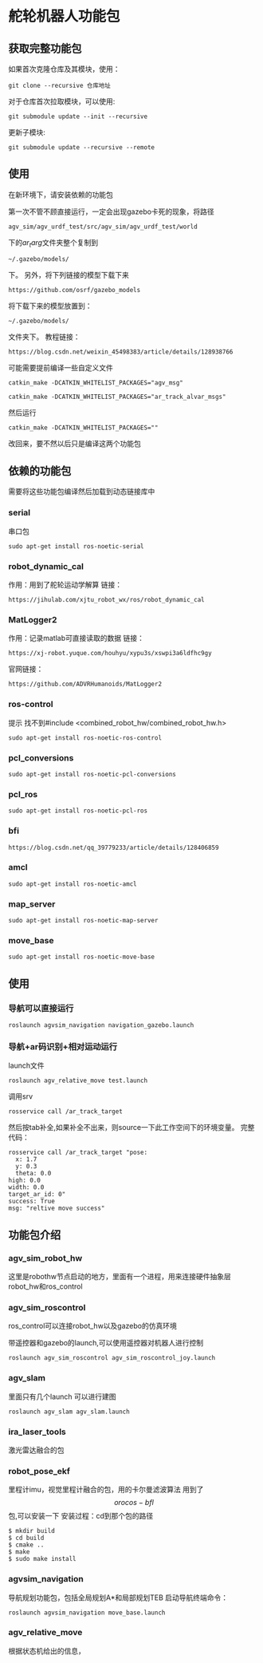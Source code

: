 # 舵轮机器人功能包

## 获取完整功能包
如果首次克隆仓库及其模块，使用：
```
git clone --recursive 仓库地址
```

对于仓库首次拉取模块，可以使用:
```
git submodule update --init --recursive
```

更新子模块:
```
git submodule update --recursive --remote
```

## 使用
在新环境下，请安装依赖的功能包

第一次不管不顾直接运行，一定会出现gazebo卡死的现象，将路径
```
agv_sim/agv_urdf_test/src/agv_sim/agv_urdf_test/world
```
下的$ar_targ$文件夹整个复制到
```
~/.gazebo/models/
```
下。
另外，将下列链接的模型下载下来
```
https://github.com/osrf/gazebo_models
```
将下载下来的模型放置到：
```
~/.gazebo/models/
```
文件夹下。
教程链接：
```
https://blog.csdn.net/weixin_45498383/article/details/128938766
```

可能需要提前编译一些自定义文件
```
catkin_make -DCATKIN_WHITELIST_PACKAGES="agv_msg"
```

```
catkin_make -DCATKIN_WHITELIST_PACKAGES="ar_track_alvar_msgs"
```
然后运行
```
catkin_make -DCATKIN_WHITELIST_PACKAGES=""

```
改回来，要不然以后只是编译这两个功能包

## 依赖的功能包
需要将这些功能包编译然后加载到动态链接库中

### serial
串口包

```
sudo apt-get install ros-noetic-serial
```

### robot_dynamic_cal
作用：用到了舵轮运动学解算
链接：
```
https://jihulab.com/xjtu_robot_wx/ros/robot_dynamic_cal
```

### MatLogger2
作用：记录matlab可直接读取的数据
链接：
```
https://xj-robot.yuque.com/houhyu/xypu3s/xswpi3a6ldfhc9gy
```
官网链接：
```
https://github.com/ADVRHumanoids/MatLogger2

```
### ros-control
提示 找不到#include <combined_robot_hw/combined_robot_hw.h>
```
sudo apt-get install ros-noetic-ros-control
```

### pcl_conversions
```
sudo apt-get install ros-noetic-pcl-conversions 
```

### pcl_ros

```
sudo apt-get install ros-noetic-pcl-ros

```

### bfi
```
https://blog.csdn.net/qq_39779233/article/details/128406859
```

### amcl
```
sudo apt-get install ros-noetic-amcl
```

### map_server

```
sudo apt-get install ros-noetic-map-server
```

### move_base

```
sudo apt-get install ros-noetic-move-base

```

## 使用

### 导航可以直接运行
```
roslaunch agvsim_navigation navigation_gazebo.launch
```
### 导航+ar码识别+相对运动运行
launch文件
```
roslaunch agv_relative_move test.launch 
```
调用srv
```
rosservice call /ar_track_target
```
然后按tab补全,如果补全不出来，则source一下此工作空间下的环境变量。
完整代码：
```
rosservice call /ar_track_target "pose:
  x: 1.7
  y: 0.3
  theta: 0.0
high: 0.0
width: 0.0
target_ar_id: 0" 
success: True
msg: "reltive move success"
```



## 功能包介绍

### agv_sim_robot_hw
这里是robothw节点启动的地方，里面有一个进程，用来连接硬件抽象层robot_hw和ros_control

### agv_sim_roscontrol
ros_control可以连接robot_hw以及gazebo的仿真环境

带遥控器和gazebo的launch,可以使用遥控器对机器人进行控制

```
roslaunch agv_sim_roscontrol agv_sim_roscontrol_joy.launch
```


### agv_slam
里面只有几个launch
可以进行建图
```
roslaunch agv_slam agv_slam.launch
```
### ira_laser_tools
激光雷达融合的包

### robot_pose_ekf
里程计imu，视觉里程计融合的包，用的卡尔曼滤波算法
用到了 $$ orocos-bfl$$ 包,可以安装一下
安装过程：cd到那个包的路径
```
$ mkdir build
$ cd build
$ cmake ..
$ make
$ sudo make install
```

### agvsim_navigation
导航规划功能包，包括全局规划A*和局部规划TEB
启动导航终端命令：
```
roslaunch agvsim_navigation move_base.launch
```
### agv_relative_move
根据状态机给出的信息，



